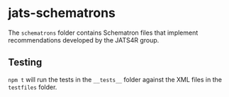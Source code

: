 # jats-schematrons

The `schematrons` folder contains Schematron files that implement recommendations developed by the JATS4R group.


## Testing

`npm t` will run the tests in the `__tests__` folder against the XML files in the `testfiles` folder.

